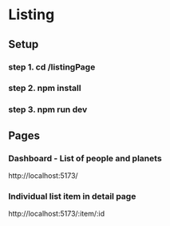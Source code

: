 # Listing

## Setup

### step 1. cd /listingPage

### step 2. npm install

### step 3. npm run dev

## Pages

### Dashboard - List of people and planets

http://localhost:5173/

### Individual list item in detail page

http://localhost:5173/:item/:id
